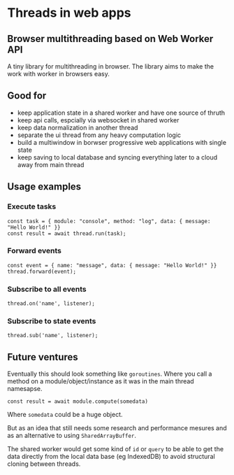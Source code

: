 # Threads in web apps

## Browser multithreading based on Web Worker API

A tiny library for multithreading in browser. The library aims to make the work with worker in browsers easy. 

## Good for

- keep application state in a shared worker and have one source of thruth 
- keep api calls, espcially via websocket in shared worker
- keep data normalization in another thread
- separate the ui thread from any heavy computation logic
- build a multiwindow in borwser progressive web applications with single state
- keep saving to local database and syncing everything later to a cloud away from main thread

## Usage examples
    
### Execute tasks

    const task = { module: "console", method: "log", data: { message: "Hello World!" }}
    const result = await thread.run(task);
        
### Forward events

    const event = { name: "message", data: { message: "Hello World!" }}
    thread.forward(event);

### Subscribe to all events

    thread.on('name', listener);
### Subscribe to state events

    thread.sub('name', listener);

## Future ventures
Eventually this should look something like `goroutines`. 
Where you call a method on a module/object/instance as it was in the main thread namesapse.

`const result = await module.compute(somedata)`

Where `somedata` could be a huge object. 

But as an idea that still needs some research and performance mesures and as an alternative to using `SharedArrayBuffer`.

The shared worker would get some kind of `id` or `query` to be able to get the data directly from the local data base (eg IndexedDB) to avoid structural cloning between threads.  